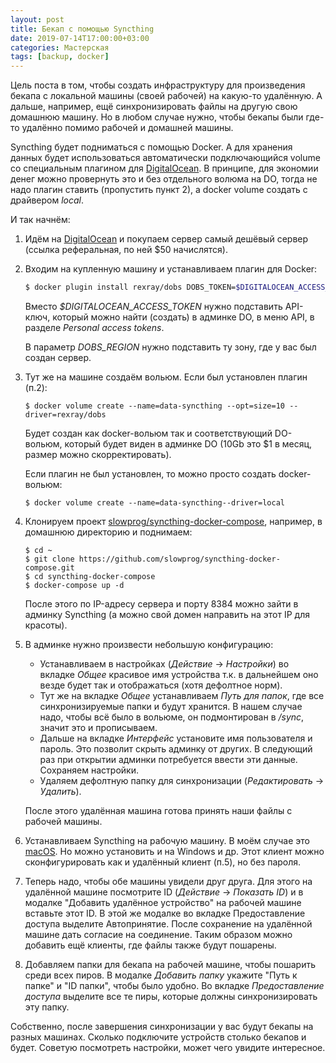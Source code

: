 ```yaml
---
layout: post
title: Бекап с помощью Syncthing
date: 2019-07-14T17:00:00+03:00
categories: Мастерская
tags: [backup, docker]
---
```


Цель поста в том, чтобы создать инфраструктуру для произведения бекапа с локальной машины (своей рабочей) на какую-то удалённую. А дальше, например, ещё синхронизировать файлы на другую свою домашнюю машину. Но в любом случае нужно, чтобы бекапы были где-то удалённо помимо рабочей и домашней машины.

Syncthing будет подниматься с помощью Docker. А для хранения данных будет использоваться автоматически подключающийся volume со специальным плагином для [DigitalOcean](https://m.do.co/c/725161c49e20). В принципе, для экономии денег можно провернуть это и без отдельного волюма на DO, тогда не надо плагин ставить (пропустить пункт 2), а docker volume создать с драйвером *local*.

И так начнём:

1. Идём на [DigitalOcean](https://m.do.co/c/725161c49e20) и покупаем сервер самый дешёвый сервер (ссылка реферальная, по ней $50 начислятся).

2. Входим на купленную машину и устанавливаем плагин для Docker: 
    ```bash
    $ docker plugin install rexray/dobs DOBS_TOKEN=$DIGITALOCEAN_ACCESS_TOKEN DOBS_REGION=fra1 LINUX_VOLUME_FILEMODE=0775
    ```
    Вместо *$DIGITALOCEAN_ACCESS_TOKEN* нужно подставить API-ключ, который можно найти (создать) в админке DO, в меню API, в разделе *Personal access tokens*.

    B параметр *DOBS_REGION* нужно подставить ту зону, где у вас был создан сервер.

3. Тут же на машине создаём вольюм. Если был установлен плагин (п.2): 
    ```
    $ docker volume create --name=data-syncthing --opt=size=10 --driver=rexray/dobs
    ```
    Будет создан как docker-вольюм так и соответствующий DO-вольюм, который будет виден в админке DO (10Gb это $1 в месяц, размер можно скорректировать).

    Если плагин не был установлен, то можно просто создать docker-вольюм:
    ```
    $ docker volume create --name=data-syncthing--driver=local
    ```

4. Клонируем проект [slowprog/syncthing-docker-compose](https://github.com/slowprog/syncthing-docker-compose), например, в домашнюю директорию и поднимаем:
    ```
    $ cd ~
    $ git clone https://github.com/slowprog/syncthing-docker-compose.git
    $ cd syncthing-docker-compose
    $ docker-compose up -d
    ```

    После этого по IP-адресу сервера и порту 8384 можно зайти в админку Syncthing (а можно свой домен направить на этот IP для красоты).

5. В админке нужно произвести небольшую конфигурацию:
    * Устанавливаем в настройках (*Действие* -> *Настройки*) во вкладке *Общее* красивое имя устройства т.к. в дальнейшем оно везде будет так и отображаться (хотя дефолтное норм).
    * Тут же на вкладке *Общее* устанавливаем *Путь для папок*, где все синхронизируемые папки и будут хранится. В нашем случае надо, чтобы всё было в вольюме, он подмонтирован в */sync*, значит это и прописываем.
    * Дальше на вкладке *Интерфейс* установите имя пользователя и пароль. Это позволит скрыть админку от других. В следующий раз при открытии админки потребуется ввести эти данные. Сохраняем настройки.
    * Удаляем дефолтную папку для синхронизации (*Редактировать* -> *Удалить*).

    После этого удалённая машина готова принять наши файлы с рабочей машины.

6. Устанавливаем Syncthing на рабочую машину. В моём случае это [macOS](https://github.com/syncthing/syncthing-macos). Но можно установить и на Windows и др. Этот клиент можно сконфигурировать как и удалённый клиент (п.5), но без пароля.

7. Теперь надо, чтобы обе машины увидели друг друга. Для этого на удалённой машине посмотрите ID (*Действие* -> *Показать ID*) и в модалке "Добавить удалённое устройство" на рабочей машине вставьте этот ID. В этой же модалке во вкладке Предоставление доступа выделите Автопринятие. После сохранение на удалённой машине дать согласие на соединение. Таким образом можно добавить ещё клиенты, где файлы также будут пошарены.

8. Добавляем папки для бекапа на рабочей машине, чтобы пошарить среди всех пиров. В модалке *Добавить папку* укажите "Путь к папке" и "ID папки", чтобы было удобно. Во вкладке *Предоставление доступа* выделите все те пиры, которые должны синхронизировать эту папку.

Собственно, после завершения синхронизации у вас будут бекапы на разных машинах. Сколько подключите устройств столько бекапов и будет. Советую посмотреть настройки, может чего увидите интересное.